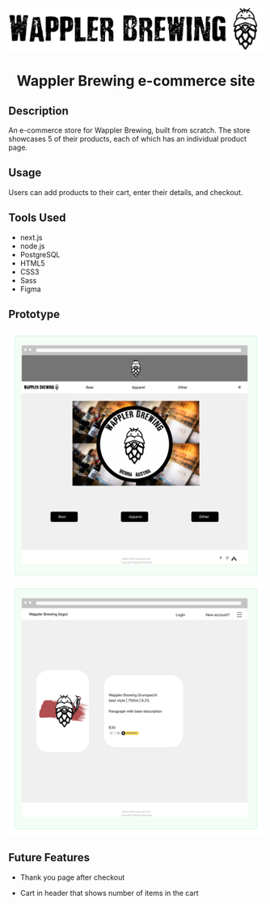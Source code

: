 <p align="center"><img src="https://github.com/lezleyfaye/next-js-ecommerce-store/blob/main/public/newWapplerRectangular.svg" alt="wappler logo" /></p>

<h1 align="center">Wappler Brewing e-commerce site</h1>

## Description

An e-commerce store for Wappler Brewing, built from scratch. The store showcases 5 of their products, each of which has an individual product page.

## Usage

Users can add products to their cart, enter their details, and checkout.

## Tools Used

- next.js
- node.js
- PostgreSQL
- HTML5
- CSS3
- Sass
- Figma

## Prototype

<img src="https://github.com/lezleyfaye/next-js-ecommerce-store/blob/main/public/wireframes/Ecommerce%20-%20Wappler%20Store.png" alt="Wappler E-commerce Homepage" />
<img src="https://github.com/lezleyfaye/next-js-ecommerce-store/blob/main/public/wireframes/product%20page%20-%20Wappler%20Store.png" alt="Wappler E-commerce product page" />

## Future Features

- Thank you page after checkout

* Cart in header that shows number of items in the cart
